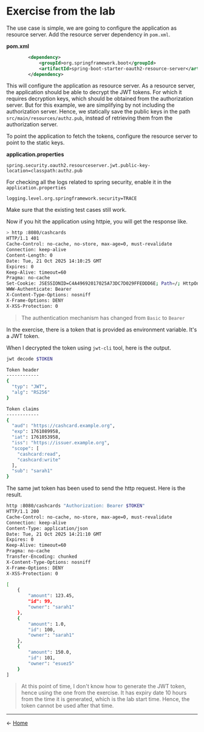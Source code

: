# Exercise from the lab

The use case is simple, we are going to configure the application as resource server. Add the resource server dependency in `pom.xml`.

**pom.xml**
```xml
		<dependency>
			<groupId>org.springframework.boot</groupId>
			<artifactId>spring-boot-starter-oauth2-resource-server</artifactId>
		</dependency>
```

This will configure the application as resource server. As a resource server, the application should be able to decrypt the JWT tokens.
For which it requires decryption keys, which should be obtained from the authorization server. 
But for this example, we are simplifying by not including the authorization server.
Hence, we statically save the public keys in the path `src/main/resources/authz.pub`, instead of retrieving them from the authorization server.

To point the application to fetch the tokens, configure the resource server to point to the static keys. 

**application.properties**
```properties
spring.security.oauth2.resourceserver.jwt.public-key-location=classpath:authz.pub
```

For checking all the logs related to spring security, enable it in the `application.properties`
```properties
logging.level.org.springframework.security=TRACE
```

Make sure that the existing test cases still work.

Now if you hit the application using httpie, you will get the response like. 

```bash
> http :8080/cashcards
HTTP/1.1 401 
Cache-Control: no-cache, no-store, max-age=0, must-revalidate
Connection: keep-alive
Content-Length: 0
Date: Tue, 21 Oct 2025 14:10:25 GMT
Expires: 0
Keep-Alive: timeout=60
Pragma: no-cache
Set-Cookie: JSESSIONID=C4A49692017025A73DC7D029FFEDDD6E; Path=/; HttpOnly
WWW-Authenticate: Bearer
X-Content-Type-Options: nosniff
X-Frame-Options: DENY
X-XSS-Protection: 0

```

> The authentication mechanism has changed from `Basic` to `Bearer`

In the exercise, there is a token that is provided as environment variable. It's a JWT token. 

When I decrypted the token using `jwt-cli` tool, here is the output. 

```bash
jwt decode $TOKEN

Token header
------------
{
  "typ": "JWT",
  "alg": "RS256"
}

Token claims
------------
{
  "aud": "https://cashcard.example.org",
  "exp": 1761089958,
  "iat": 1761053958,
  "iss": "https://issuer.example.org",
  "scope": [
    "cashcard:read",
    "cashcard:write"
  ],
  "sub": "sarah1"
}
```

The same jwt token has been used to send the http request. Here is the result. 

```bash
http :8080/cashcards "Authorization: Bearer $TOKEN"
HTTP/1.1 200 
Cache-Control: no-cache, no-store, max-age=0, must-revalidate
Connection: keep-alive
Content-Type: application/json
Date: Tue, 21 Oct 2025 14:21:10 GMT
Expires: 0
Keep-Alive: timeout=60
Pragma: no-cache
Transfer-Encoding: chunked
X-Content-Type-Options: nosniff
X-Frame-Options: DENY
X-XSS-Protection: 0

[
    {
        "amount": 123.45,
        "id": 99,
        "owner": "sarah1"
    },
    {
        "amount": 1.0,
        "id": 100,
        "owner": "sarah1"
    },
    {
        "amount": 150.0,
        "id": 101,
        "owner": "esuez5"
    }
]
```

> At this point of time, I don't know how to generate the JWT token, hence using the one from the exercise. It has expiry date 10 hours from the time it is generated, which is the lab start time. Hence, the token cannot be used after that time.  

---
<- [Home](../README.md)
